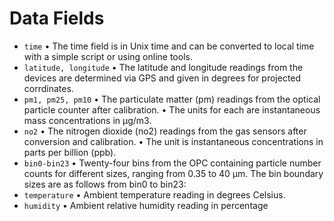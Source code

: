 # Data Fields
- `time`
• The time field is in Unix time and can be converted to local time with a simple script or using online tools.
- `latitude, longitude`
• The latitude and longitude readings from the devices are determined via GPS and given in degrees for projected corrdinates.
- `pm1, pm25, pm10`
• The particulate matter (pm) readings from the optical particle counter after calibration.
• The units for each are instantaneous mass concentrations in μg/m3.
- `no2`
• The nitrogen dioxide (no2) readings from the gas sensors after conversion and calibration.
• The unit is instantaneous concentrations in parts per billion (ppb).
- `bin0-bin23`
• Twenty-four bins from the OPC containing particle number counts for different sizes, ranging from 0.35 to 40 μm. The bin boundary sizes are as follows from bin0 to bin23:
- `temperature`
• Ambient temperature reading in degrees Celsius.
- `humidity`
• Ambient relative humidity reading in percentage